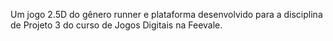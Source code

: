 Um jogo 2.5D do gênero runner e plataforma desenvolvido para a disciplina de Projeto 3 do curso de Jogos Digitais na Feevale.
